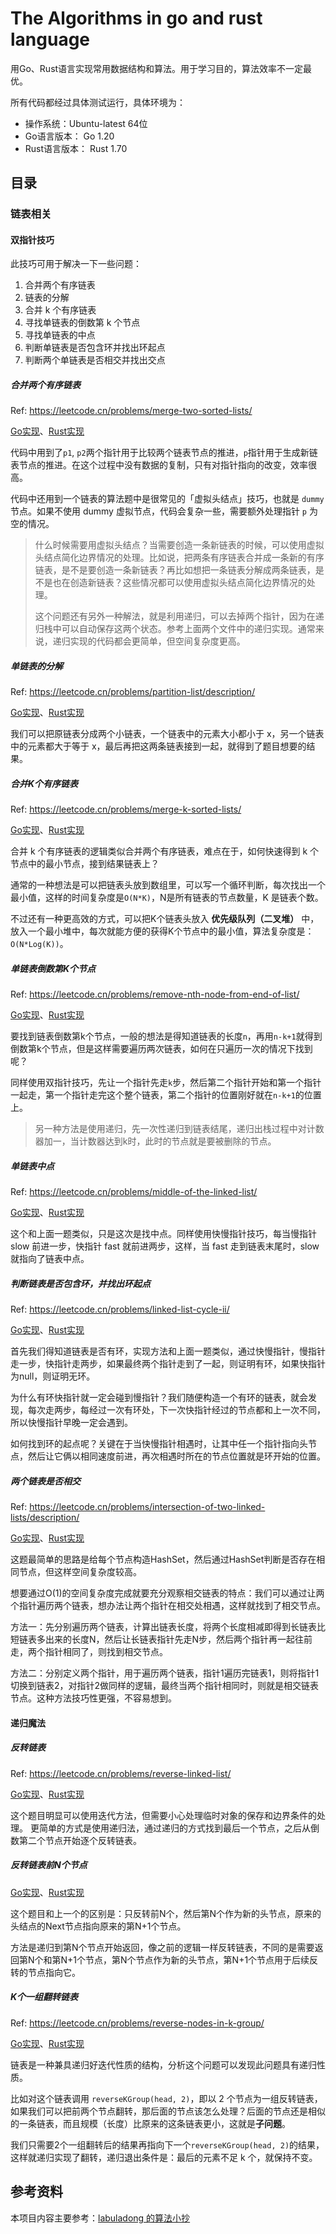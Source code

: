 # The Algorithms in go and rust language

用Go、Rust语言实现常用数据结构和算法。用于学习目的，算法效率不一定最优。

所有代码都经过具体测试运行，具体环境为：

- 操作系统：Ubuntu-latest 64位
- Go语言版本： Go 1.20
- Rust语言版本： Rust 1.70

## 目录

### 链表相关

#### 双指针技巧

此技巧可用于解决一下一些问题：

1. 合并两个有序链表
2. 链表的分解
3. 合并 k 个有序链表
4. 寻找单链表的倒数第 k 个节点
5. 寻找单链表的中点
6. 判断单链表是否包含环并找出环起点
7. 判断两个单链表是否相交并找出交点

##### 合并两个有序链表

Ref: <https://leetcode.cn/problems/merge-two-sorted-lists/>

[Go实现](/go/linkedlist/merge_two_lists.go)、[Rust实现](/rust/src/linkedlist/merge_two_lists.rs)

代码中用到了`p1`, `p2`两个指针用于比较两个链表节点的推进，`p`指针用于生成新链表节点的推进。在这个过程中没有数据的复制，只有对指针指向的改变，效率很高。

代码中还用到一个链表的算法题中是很常见的「虚拟头结点」技巧，也就是 `dummy` 节点。如果不使用 dummy 虚拟节点，代码会复杂一些，需要额外处理指针 `p` 为空的情况。
> 什么时候需要用虚拟头结点？当需要创造一条新链表的时候，可以使用虚拟头结点简化边界情况的处理。比如说，把两条有序链表合并成一条新的有序链表，是不是要创造一条新链表？再比如想把一条链表分解成两条链表，是不是也在创造新链表？这些情况都可以使用虚拟头结点简化边界情况的处理。
>
> 这个问题还有另外一种解法，就是利用递归，可以去掉两个指针，因为在递归栈中可以自动保存这两个状态。参考上面两个文件中的递归实现。通常来说，递归实现的代码都会更简单，但空间复杂度更高。

##### 单链表的分解

Ref: <https://leetcode.cn/problems/partition-list/description/>

[Go实现](/go/linkedlist/partition.go)、[Rust实现](/rust/src/linkedlist/partition.rs)

我们可以把原链表分成两个小链表，一个链表中的元素大小都小于 x，另一个链表中的元素都大于等于 x，最后再把这两条链表接到一起，就得到了题目想要的结果。

##### 合并K个有序链表

Ref: <https://leetcode.cn/problems/merge-k-sorted-lists/>

[Go实现](/go/linkedlist/merge_k_lists.go)、[Rust实现](/rust/src/linkedlist/merge_k_lists.rs)

合并 k 个有序链表的逻辑类似合并两个有序链表，难点在于，如何快速得到 k 个节点中的最小节点，接到结果链表上？

通常的一种想法是可以把链表头放到数组里，可以写一个循环判断，每次找出一个最小值，这样的时间复杂度是`O(N*K)`，N是所有链表的节点数量，K 是链表个数。

不过还有一种更高效的方式，可以把K个链表头放入 **优先级队列（二叉堆）** 中，放入一个最小堆中，每次就能方便的获得K个节点中的最小值，算法复杂度是：`O(N*Log(K))`。

##### 单链表倒数第K个节点

Ref: <https://leetcode.cn/problems/remove-nth-node-from-end-of-list/>

[Go实现](/go/linkedlist/remove_nth_from_end.go)、[Rust实现](/rust/src/linkedlist/remove_nth_from_end.rs)

要找到链表倒数第k个节点，一般的想法是得知道链表的长度`n`，再用`n-k+1`就得到倒数第k个节点，但是这样需要遍历两次链表，如何在只遍历一次的情况下找到呢？

同样使用双指针技巧，先让一个指针先走`k`步，然后第二个指针开始和第一个指针一起走，第一个指针走完这个整个链表，第二个指针的位置刚好就在`n-k+1`的位置上。

> 另一种方法是使用递归，先一次性递归到链表结尾，递归出栈过程中对计数器加一，当计数器达到k时，此时的节点就是要被删除的节点。

##### 单链表中点

Ref: <https://leetcode.cn/problems/middle-of-the-linked-list/>

[Go实现](/go/linkedlist/middle_node.go)、[Rust实现](/rust/src/linkedlist/middle_node.rs)

这个和上面一题类似，只是这次是找中点。同样使用快慢指针技巧，每当慢指针 slow 前进一步，快指针 fast 就前进两步，这样，当 fast 走到链表末尾时，slow 就指向了链表中点。

##### 判断链表是否包含环，并找出环起点

Ref: <https://leetcode.cn/problems/linked-list-cycle-ii/>

[Go实现](/go/linkedlist/detect_cycle.go)、[Rust实现](/rust/src/linkedlist/detect_cycle.rs)

首先我们得知道链表是否有环，实现方法和上面一题类似，通过快慢指针，慢指针走一步，快指针走两步，如果最终两个指针走到了一起，则证明有环，如果快指针为null，则证明无环。

为什么有环快指针就一定会碰到慢指针？我们随便构造一个有环的链表，就会发现，每次走两步，每经过一次有环处，下一次快指针经过的节点都和上一次不同，所以快慢指针早晚一定会遇到。

如何找到环的起点呢？关键在于当快慢指针相遇时，让其中任一个指针指向头节点，然后让它俩以相同速度前进，再次相遇时所在的节点位置就是环开始的位置。

##### 两个链表是否相交

Ref: <https://leetcode.cn/problems/intersection-of-two-linked-lists/description/>

[Go实现](/go/linkedlist/get_intersection_node.go)、[Rust实现](/rust/src/linkedlist/get_intersection_node.rs)

这题最简单的思路是给每个节点构造HashSet，然后通过HashSet判断是否存在相同节点，但这样空间复杂度较高。

想要通过O(1)的空间复杂度完成就要充分观察相交链表的特点：我们可以通过让两个指针遍历两个链表，想办法让两个指针在相交处相遇，这样就找到了相交节点。

方法一：先分别遍历两个链表，计算出链表长度，将两个长度相减即得到长链表比短链表多出来的长度N，然后让长链表指针先走N步，然后两个指针再一起往前走，两个指针相同了，则找到相交节点。

方法二：分别定义两个指针，用于遍历两个链表，指针1遍历完链表1，则将指针1切换到链表2，对指针2做同样的逻辑，最终当两个指针相同时，则就是相交链表节点。这种方法技巧性更强，不容易想到。

#### 递归魔法

##### 反转链表

Ref: <https://leetcode.cn/problems/reverse-linked-list/>

[Go实现](/go/linkedlist/reverse_list.go)、[Rust实现](/rust/src/linkedlist/reverse_list.rs)

这个题目明显可以使用迭代方法，但需要小心处理临时对象的保存和边界条件的处理。
更简单的方式是使用递归法，通过递归的方式找到最后一个节点，之后从倒数第二个节点开始逐个反转链表。

##### 反转链表前N个节点

[Go实现](/go/linkedlist/reverse_list_n.go)、[Rust实现](/rust/src/linkedlist/reverse_list_n.rs)

这个题目和上一个的区别是：只反转前N个，然后第N个作为新的头节点，原来的头结点的Next节点指向原来的第N+1个节点。

方法是递归到第N个节点开始返回，像之前的逻辑一样反转链表，不同的是需要返回第N个和第N+1个节点，第N个节点作为新的头节点，第N+1个节点用于后续反转的节点指向它。

##### K个一组翻转链表

Ref: <https://leetcode.cn/problems/reverse-nodes-in-k-group/>

[Go实现](/go/linkedlist/reverse_k_group.go)、[Rust实现](/rust/src/linkedlist/reverse_k_group.rs)

链表是一种兼具递归好迭代性质的结构，分析这个问题可以发现此问题具有递归性质。

比如对这个链表调用 `reverseKGroup(head, 2)`，即以 2 个节点为一组反转链表，如果我们可以把前两个节点翻转，那后面的节点该怎么处理？后面的节点还是相似的一条链表，而且规模（长度）比原来的这条链表更小，这就是**子问题**。

我们只需要2个一组翻转后的结果再指向下一个`reverseKGroup(head, 2)`的结果，这样就递归实现了翻转，递归退出条件是：最后的元素不足 k 个，就保持不变。

## 参考资料

本项目内容主要参考：[labuladong 的算法小抄](https://labuladong.github.io/algo/)
